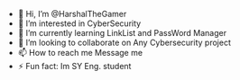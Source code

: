 - 👋 Hi, I’m @HarshalTheGamer
- 👀 I’m interested in CyberSecurity 
- 🌱 I’m currently learning LinkList and PassWord Manager
- 💞️ I’m looking to collaborate on Any Cybersecurity project 
- 📫 How to reach me Message me 
- ⚡ Fun fact: Im SY Eng. student

